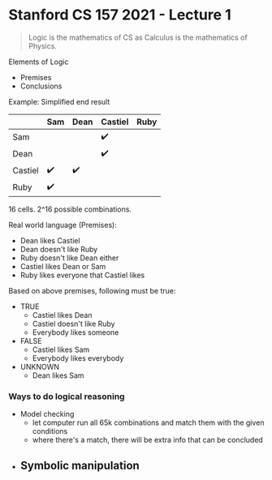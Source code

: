 # Stanford CS 157 2021 - Lecture 1

> Logic is the mathematics of CS as Calculus is the mathematics of Physics.

Elements of Logic
- Premises
- Conclusions

Example: Simplified end result

|         | Sam | Dean | Castiel | Ruby |
|---------|-----|------|---------|------|
| Sam     |     |      | ✔️       |      |
| Dean    |     |      | ✔️       |      |
| Castiel | ✔️   | ✔️    |         |      |
| Ruby    | ✔️   |      |         |      |

16 cells.
2^16 possible combinations.

Real world language (Premises):
- Dean likes Castiel
- Dean doesn't like Ruby
- Ruby doesn't like Dean either
- Castiel likes Dean or Sam
- Ruby likes everyone that Castiel likes

Based on above premises, following must be true:
- TRUE
    - Castiel likes Dean
    - Castiel doesn't like Ruby
    - Everybody likes someone
- FALSE
    - Castiel likes Sam
    - Everybody likes everybody
- UNKNOWN
    - Dean likes Sam


### Ways to do logical reasoning
- Model checking
    - let computer run all 65k combinations and match them with the given conditions
    - where there's a match, there will be extra info that can be concluded
- Symbolic manipulation
    - 
